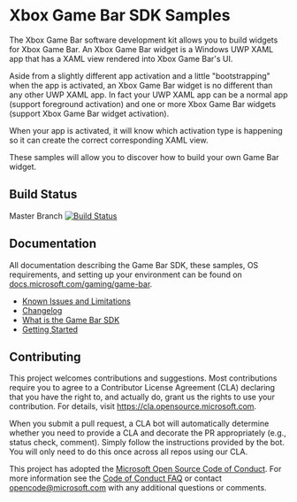 # Xbox Game Bar SDK Samples

<!-- 
Guidelines on README format: https://review.docs.microsoft.com/help/onboard/admin/samples/concepts/readme-template?branch=master

Guidance on onboarding samples to docs.microsoft.com/samples: https://review.docs.microsoft.com/help/onboard/admin/samples/process/onboarding?branch=master

Taxonomies for products and languages: https://review.docs.microsoft.com/new-hope/information-architecture/metadata/taxonomies?branch=master
-->

The Xbox Game Bar software development kit allows you to build widgets for Xbox Game Bar. An Xbox Game Bar widget is a Windows UWP XAML app that has a XAML view rendered into Xbox Game Bar's UI.

Aside from a slightly different app activation and a little "bootstrapping" when the app is activated, an Xbox Game Bar widget is no different than any other UWP XAML app. In fact your UWP XAML app can be a normal app (support foreground activation) and one or more Xbox Game Bar widgets (support Xbox Game Bar widget activation).

When your app is activated, it will know which activation type is happening so it can create the correct corresponding XAML view.

These samples will allow you to discover how to build your own Game Bar widget.

## Build Status
Master Branch
[![Build Status](https://microsoft.visualstudio.com/Xbox.Apps/_apis/build/status/XboxGameBar/XboxGameBarSamples_CI?branchName=master)](https://microsoft.visualstudio.com/Xbox.Apps/_build/latest?definitionId=50221&branchName=master)

## Documentation

All documentation describing the Game Bar SDK, these samples, OS requirements, and setting up your environment can be found on [docs.microsoft.com/gaming/game-bar](https://docs.microsoft.com/gaming/game-bar).

* [Known Issues and Limitations](https://docs.microsoft.com/gaming/game-bar/known-issues)
* [Changelog](https://docs.microsoft.com/gaming/game-bar/changelog)
* [What is the Game Bar SDK](https://docs.microsoft.com/gaming/game-bar)
* [Getting Started](https://docs.microsoft.com/gaming/game-bar/quickstart/introduction)

## Contributing

This project welcomes contributions and suggestions.  Most contributions require you to agree to a
Contributor License Agreement (CLA) declaring that you have the right to, and actually do, grant us
the rights to use your contribution. For details, visit https://cla.opensource.microsoft.com.

When you submit a pull request, a CLA bot will automatically determine whether you need to provide
a CLA and decorate the PR appropriately (e.g., status check, comment). Simply follow the instructions
provided by the bot. You will only need to do this once across all repos using our CLA.

This project has adopted the [Microsoft Open Source Code of Conduct](https://opensource.microsoft.com/codeofconduct/).
For more information see the [Code of Conduct FAQ](https://opensource.microsoft.com/codeofconduct/faq/) or
contact [opencode@microsoft.com](mailto:opencode@microsoft.com) with any additional questions or comments.
